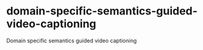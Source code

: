 # domain-specific-semantics-guided-video-captioning
Domain specific semantics guided video captioning
